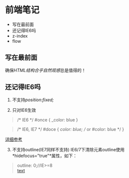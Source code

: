 # 前端笔记 #
- 写在最前面
- 还记得IE6吗
- z-index
- flow

## 写在最前面 ##
确保*HTML结构合乎自然观感*总是值得的！

## 还记得IE6吗 ##

1. 不支持*position:fixed;*

2. 只对IE6生效

>    /* IE6 */
>    #once { _color: blue }

>    /* IE6, IE7 */
>    #doce { *color: blue; /* or #color: blue */ }

[详细参考](http://www.paulirish.com/2009/browser-specific-css-hacks/) 

3. 不支持outline(IE7同样不支持)
IE6/7下清除元素outline使用*hidefocus="true"*属性，如下：

>    outline: 0;//IE>=8    
>    <a href="http://xxx" hidefocus="true">text</a><!--IE6/7-->


